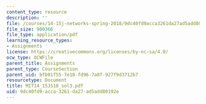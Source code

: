 ```yaml
---
content_type: resource
description: ''
file: /courses/14-15j-networks-spring-2018/9dc40fd9acca3261da27ad5add80192e_MIT14_15JS18_sol3.pdf
file_size: 900366
file_type: application/pdf
learning_resource_types:
- Assignments
license: https://creativecommons.org/licenses/by-nc-sa/4.0/
ocw_type: OCWFile
parent_title: Assignments
parent_type: CourseSection
parent_uid: bfb01f55-7e18-fd96-7a8f-927f9d3712b7
resourcetype: Document
title: MIT14_15JS18_sol3.pdf
uid: 9dc40fd9-acca-3261-da27-ad5add80192e
---
```


